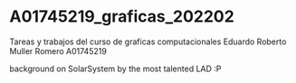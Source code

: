 # A01745219_graficas_202202
Tareas y trabajos del curso de graficas computacionales
Eduardo Roberto Muller Romero
A01745219

background on SolarSystem by the most talented LAD :P
